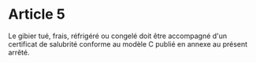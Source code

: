 # Article 5

Le gibier tué, frais, réfrigéré ou congelé doit être accompagné d'un certificat de salubrité conforme au modèle C publié en annexe au présent arrêté.
